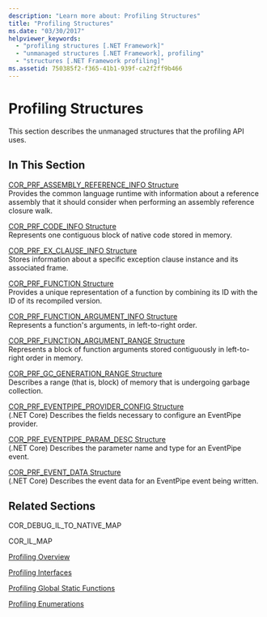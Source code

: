 ```yaml
---
description: "Learn more about: Profiling Structures"
title: "Profiling Structures"
ms.date: "03/30/2017"
helpviewer_keywords:
  - "profiling structures [.NET Framework]"
  - "unmanaged structures [.NET Framework], profiling"
  - "structures [.NET Framework profiling]"
ms.assetid: 750385f2-f365-41b1-939f-ca2f2ff9b466
---
```

# Profiling Structures

This section describes the unmanaged structures that the profiling API uses.

## In This Section

 [COR_PRF_ASSEMBLY_REFERENCE_INFO Structure](cor-prf-assembly-reference-info-structure.md)\
 Provides the common language runtime with information about a reference assembly that it should consider when performing an assembly reference closure walk.

 [COR_PRF_CODE_INFO Structure](cor-prf-code-info-structure.md)\
 Represents one contiguous block of native code stored in memory.

 [COR_PRF_EX_CLAUSE_INFO Structure](cor-prf-ex-clause-info-structure.md)\
 Stores information about a specific exception clause instance and its associated frame.

 [COR_PRF_FUNCTION Structure](cor-prf-function-structure.md)\
 Provides a unique representation of a function by combining its ID with the ID of its recompiled version.

 [COR_PRF_FUNCTION_ARGUMENT_INFO Structure](cor-prf-function-argument-info-structure.md)\
 Represents a function's arguments, in left-to-right order.

 [COR_PRF_FUNCTION_ARGUMENT_RANGE Structure](cor-prf-function-argument-range-structure.md)\
 Represents a block of function arguments stored contiguously in left-to-right order in memory.

 [COR_PRF_GC_GENERATION_RANGE Structure](cor-prf-gc-generation-range-structure.md)\
 Describes a range (that is, block) of memory that is undergoing garbage collection.

 [COR_PRF_EVENTPIPE_PROVIDER_CONFIG Structure](../../../core/unmanaged-api/profiling/cor-prf-eventpipe-provider-config-structure.md)\
 (.NET Core) Describes the fields necessary to configure an EventPipe provider.

 [COR_PRF_EVENTPIPE_PARAM_DESC Structure](../../../core/unmanaged-api/profiling/cor-prf-eventpipe-param-desc-structure.md)\
 (.NET Core) Describes the parameter name and type for an EventPipe event.

 [COR_PRF_EVENT_DATA Structure](../../../core/unmanaged-api/profiling/cor-prf-event-data-structure.md)\
 (.NET Core) Describes the event data for an EventPipe event being written.

## Related Sections

 COR_DEBUG_IL_TO_NATIVE_MAP

 COR_IL_MAP

 [Profiling Overview](profiling-overview.md)

 [Profiling Interfaces](profiling-interfaces.md)

 [Profiling Global Static Functions](profiling-global-static-functions.md)

 [Profiling Enumerations](profiling-enumerations.md)
